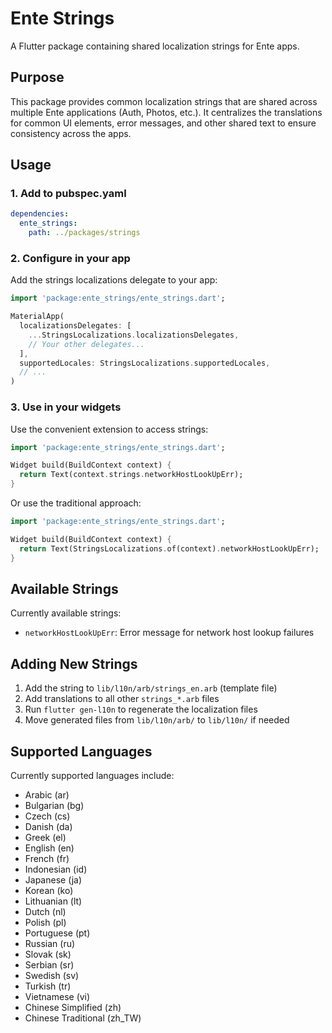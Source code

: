 # Ente Strings

A Flutter package containing shared localization strings for Ente apps.

## Purpose

This package provides common localization strings that are shared across multiple Ente applications (Auth, Photos, etc.). It centralizes the translations for common UI elements, error messages, and other shared text to ensure consistency across the apps.

## Usage

### 1. Add to pubspec.yaml

```yaml
dependencies:
  ente_strings:
    path: ../packages/strings
```

### 2. Configure in your app

Add the strings localizations delegate to your app:

```dart
import 'package:ente_strings/ente_strings.dart';

MaterialApp(
  localizationsDelegates: [
    ...StringsLocalizations.localizationsDelegates,
    // Your other delegates...
  ],
  supportedLocales: StringsLocalizations.supportedLocales,
  // ...
)
```

### 3. Use in your widgets

Use the convenient extension to access strings:

```dart
import 'package:ente_strings/ente_strings.dart';

Widget build(BuildContext context) {
  return Text(context.strings.networkHostLookUpErr);
}
```

Or use the traditional approach:

```dart
import 'package:ente_strings/ente_strings.dart';

Widget build(BuildContext context) {
  return Text(StringsLocalizations.of(context).networkHostLookUpErr);
}
```

## Available Strings

Currently available strings:

- `networkHostLookUpErr`: Error message for network host lookup failures

## Adding New Strings

1. Add the string to `lib/l10n/arb/strings_en.arb` (template file)
2. Add translations to all other `strings_*.arb` files
3. Run `flutter gen-l10n` to regenerate the localization files
4. Move generated files from `lib/l10n/arb/` to `lib/l10n/` if needed

## Supported Languages

Currently supported languages include:
- Arabic (ar)
- Bulgarian (bg)
- Czech (cs)
- Danish (da)
- Greek (el)
- English (en)
- French (fr)
- Indonesian (id)
- Japanese (ja)
- Korean (ko)
- Lithuanian (lt)
- Dutch (nl)
- Polish (pl)
- Portuguese (pt)
- Russian (ru)
- Slovak (sk)
- Serbian (sr)
- Swedish (sv)
- Turkish (tr)
- Vietnamese (vi)
- Chinese Simplified (zh)
- Chinese Traditional (zh_TW)
